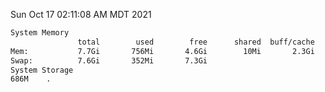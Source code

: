 Sun Oct 17 02:11:08 AM MDT 2021
```bash
System Memory
               total        used        free      shared  buff/cache   available
Mem:           7.7Gi       756Mi       4.6Gi        10Mi       2.3Gi       6.6Gi
Swap:          7.6Gi       352Mi       7.3Gi
System Storage
686M	.
```
